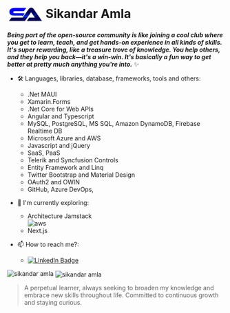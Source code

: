 # <img align="center" src="./sa_logo-removebg-preview.png" alt="SikandarA" height="40" width="auto" /> Sikandar Amla

***Being part of the open-source community is like joining a cool club where you get to learn, teach, and get hands-on experience in all kinds of skills. It's super rewarding, like a treasure trove of knowledge. You help others, and they help you back—it's a win-win. It's basically a fun way to get better at pretty much anything you're into.*** :sparkles: 

- 🛠&nbsp;Languages, libraries, database, frameworks, tools and others:
  - .Net MAUI
  - Xamarin.Forms
  - .Net Core for Web APIs
  - Angular and Typescript
  - MySQL, PostgreSQL, MS SQL, Amazon DynamoDB, Firebase Realtime DB
  - Microsoft Azure and AWS
  - Javascript and jQuery
  - SaaS, PaaS
  - Telerik and Syncfusion Controls
  - Entity Framework and Linq
  - Twitter Bootstrap and Material Design
  - OAuth2 and OWIN
  - GitHub, Azure DevOps, 

- 🔬&nbsp;I'm currently exploring:
  - Architecture Jamstack <br/>
<img
   src="https://d33wubrfki0l68.cloudfront.net/21c2e938a6a0468a8583b905f1156521c456f79c/2612d/img/logo/svg/jamstack_logo_darkbg.svg"
   alt="aws"
   width="150"
   alt="Jamstack image: Jamstack_Logo_DarkBG"
 />
  - Next.js
- 📫&nbsp;How to reach me?:
  - [![LinkedIn Badge](https://img.shields.io/badge/linkedin--%23316dca?style=for-the-badge&logo=linkedin&logoColor=white)](https://www.linkedin.com/in/sikandar-amla/)

<p><img align="left" src="https://github-readme-stats.vercel.app/api/top-langs?username=sikandaramla&show_icons=true&locale=en&layout=compact&theme=radical" alt="sikandar amla" /></p>
<p>&nbsp;<img align="center" src="https://github-readme-stats.vercel.app/api?username=sikandaramla&show_icons=true&locale=en&theme=radical" alt="sikandar amla" /></p>  

> A perpetual learner, always seeking to broaden my knowledge and embrace new skills throughout life. Committed to continuous growth and staying curious.




